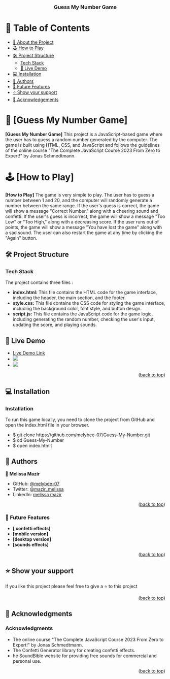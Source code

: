 <a name="readme-top"></a>

<div align="center">

  <h3><b>Guess My Number Game
</b></h3>

</div>

# 📗 Table of Contents

- [📖 About the Project](#about-project)
- [🕹️ How to Play](#How-to-Play)
- [🛠️ Project Structure](#Project-Structure)
  - [Tech Stack](#tech-stack)
  - [🚀 Live Demo](#live-demo)
- [💻 Installation](#Installation)
- [👥 Authors](#authors)
- [🔭 Future Features](#future-features)
- [⭐️ Show your support](#support)
- [🙏 Acknowledgements](#acknowledgements)

# 📖 [Guess My Number Game] <a name="about-project"></a>

**[Guess My Number Game]** This project is a JavaScript-based game where the user has to guess a random number generated by the computer. The game is built using HTML, CSS, and JavaScript and follows the guidelines of the online course "The Complete JavaScript Course 2023 From Zero to Expert!" by Jonas Schmedtmann.

# 🕹️ [How to Play] <a name="How-to-Play"></a>

**[How to Play]** The game is very simple to play. The user has to guess a number between 1 and 20, and the computer will randomly generate a number between the same range. If the user's guess is correct, the game will show a message "Correct Number," along with a cheering sound and confetti. If the user's guess is incorrect, the game will show a message "Too Low" or "Too High," along with a decreasing score. If the user runs out of points, the game will show a message "You have lost the game" along with a sad sound. The user can also restart the game at any time by clicking the "Again" button.

## 🛠️ Project Structure <a name="Project-Structure"></a>

### Tech Stack <a name="tech-stack"></a>

The project contains three files :

<ul>
  <li><b>index.html:</b> This file contains the HTML code for the game interface, including the header, the main section, and the footer.</li>
  <li><b>style.css:</b> This file contains the CSS code for styling the game interface, including the background color, font style, and button design.</li>
  <li><b>script.js:</b> This file contains the JavaScript code for the game logic, including generating the random number, checking the user's input, updating the score, and playing sounds.</li>
</ul>

<!-- LIVE DEMO -->

## 🚀 Live Demo <a name="live-demo"></a>

<ul>
  <li><a href="https://melybee-07.github.io/Guess-My-Number/">Live Demo Link</a></li>
  <li><a href="https://melybee-07.github.io/Guess-My-Number/"><img src="./IMG/Capture d'écran 2023-04-17 183506.png"></a></li>
  <li><a href="https://melybee-07.github.io/Guess-My-Number/"><img src="./IMG/Capture d'écran 2023-04-17 183524.png"></a></li>
</ul>

<p align="right">(<a href="#readme-top">back to top</a>)</p>

<!-- GETTING STARTED -->

## 💻 Installation <a name="Installation"></a>

### Installation

To run this game locally, you need to clone the project from GitHub and open the index.html file in your browser.

<ul>
<li>$ git clone https://github.com/melybee-07/Guess-My-Number.git</li>
<li>$ cd Guess-My-Number</li>
<li>$ open index.htmlt</li>
</ul>

## 👥 Authors <a name="authors"></a>

👤 **Melissa Mazir**

- GitHub: [@melybee-07](https://github.com/melybee-07)
- Twitter: [@mazir_melissa](https://twitter.com/mazir_melissa)
- LinkedIn: [melissa mazir](https://www.linkedin.com/in/melissa-mazir-172574223/)

<p align="right">(<a href="#readme-top">back to top</a>)</p>

### 🔭 Future Features <a name="Future Features"></a>

- **[ confetti effects]**
- **[mobile version]**
- **[desktop version]**
- **[sounds effects]**

<p align="right">(<a href="#readme-top">back to top</a>)</p>

<!-- SUPPORT -->

## ⭐️ Show your support <a name="support"></a>

If you like this project please feel free to give a ⭐️ to this project

<p align="right">(<a href="#readme-top">back to top</a>)</p>

## 🙏 Acknowledgments <a name="Acknowledgments"></a>

### Acknowledgments

<ul>
<li>The online course "The Complete JavaScript Course 2023 From Zero to Expert!" by Jonas Schmedtmann.</li>
<li>The Confetti Generator library for creating confetti effects.</li>
<li>he SoundBible website for providing free sounds for commercial and personal use.</li>
</ul>

<p align="right">(<a href="#readme-top">back to top</a>)</p>
